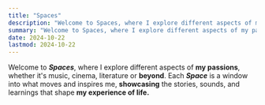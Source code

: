 ```yaml
---
title: "Spaces"
description: "Welcome to Spaces, where I explore different aspects of my passions, whether it’s music, cinema, literature or beyond. Each Space is a window into what moves and inspires me, showcasing the stories, sounds, and learnings that shape my experience of life."
summary: "Welcome to Spaces, where I explore different aspects of my passions, whether it’s music, cinema, literature or beyond. Each Space is a window into what moves and inspires me, showcasing the stories, sounds, and learnings that shape my experience of life."
date: 2024-10-22
lastmod: 2024-10-22
---
```

Welcome to ***Spaces***, where I explore different aspects of **my passions**, whether it's music, cinema, literature or **beyond**. Each ***Space*** is a window into what moves and inspires me, **showcasing** the stories, sounds, and learnings that shape **my experience of life.**